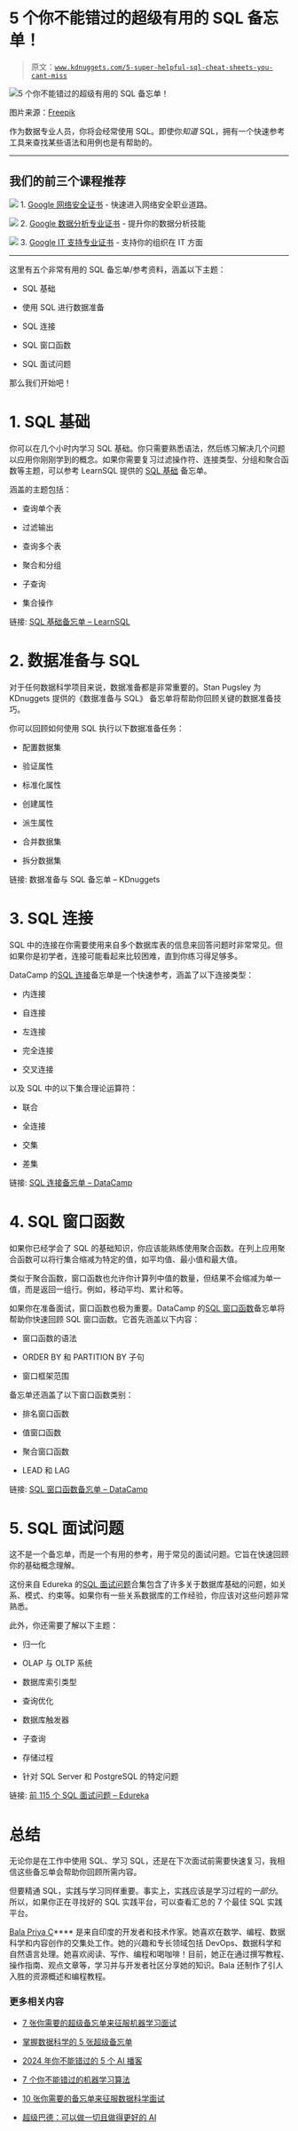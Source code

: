 # 5 个你不能错过的超级有用的 SQL 备忘单！

> 原文：[`www.kdnuggets.com/5-super-helpful-sql-cheat-sheets-you-cant-miss`](https://www.kdnuggets.com/5-super-helpful-sql-cheat-sheets-you-cant-miss)

![5 个你不能错过的超级有用的 SQL 备忘单！](img/47d6ec83795c45ff448fd2909fe950f3.png)

图片来源：[Freepik](https://www.freepik.com/free-vector/hand-drawn-flat-design-sql-illustration_21901976.htm#query=SQL%20learn&position=8&from_view=search&track=ais&uuid=d05b072d-227f-463a-878c-24260b062fd4)

作为数据专业人员，你将会经常使用 SQL。即使你*知道* SQL，拥有一个快速参考工具来查找某些语法和用例也是有帮助的。

* * *

## 我们的前三个课程推荐

![](img/0244c01ba9267c002ef39d4907e0b8fb.png) 1\. [Google 网络安全证书](https://www.kdnuggets.com/google-cybersecurity) - 快速进入网络安全职业道路。

![](img/e225c49c3c91745821c8c0368bf04711.png) 2\. [Google 数据分析专业证书](https://www.kdnuggets.com/google-data-analytics) - 提升你的数据分析技能

![](img/0244c01ba9267c002ef39d4907e0b8fb.png) 3\. [Google IT 支持专业证书](https://www.kdnuggets.com/google-itsupport) - 支持你的组织在 IT 方面

* * *

这里有五个非常有用的 SQL 备忘单/参考资料，涵盖以下主题：

+   SQL 基础

+   使用 SQL 进行数据准备

+   SQL 连接

+   SQL 窗口函数

+   SQL 面试问题

那么我们开始吧！

# 1\. SQL 基础

你可以在几个小时内学习 SQL 基础。你只需要熟悉语法，然后练习解决几个问题以应用你刚刚学到的概念。如果你需要复习过滤操作符、连接类型、分组和聚合函数等主题，可以参考 LearnSQL 提供的 [SQL 基础](https://learnsql.com/blog/sql-basics-cheat-sheet/) 备忘单。

涵盖的主题包括：

+   查询单个表

+   过滤输出

+   查询多个表

+   聚合和分组

+   子查询

+   集合操作

链接: [SQL 基础备忘单 – LearnSQL](https://learnsql.com/blog/sql-basics-cheat-sheet/)

# 2\. 数据准备与 SQL

对于任何数据科学项目来说，数据准备都是非常重要的。Stan Pugsley 为 KDnuggets 提供的《数据准备与 SQL》 备忘单将帮助你回顾关键的数据准备技巧。

你可以回顾如何使用 SQL 执行以下数据准备任务：

+   配置数据集

+   验证属性

+   标准化属性

+   创建属性

+   派生属性

+   合并数据集

+   拆分数据集

链接: 数据准备与 SQL 备忘单 – KDnuggets

# 3\. SQL 连接

SQL 中的连接在你需要使用来自多个数据库表的信息来回答问题时非常常见。但如果你是初学者，连接可能看起来比较困难，直到你练习得足够多。

DataCamp 的[SQL 连接](https://www.datacamp.com/cheat-sheet/sql-joins-cheat-sheet)备忘单是一个快速参考，涵盖了以下连接类型：

+   内连接

+   自连接

+   左连接

+   完全连接

+   交叉连接

以及 SQL 中的以下集合理论运算符：

+   联合

+   全连接

+   交集

+   差集

链接: [SQL 连接备忘单 – DataCamp](https://www.datacamp.com/cheat-sheet/sql-joins-cheat-sheet)

# 4\. SQL 窗口函数

如果你已经学会了 SQL 的基础知识，你应该能熟练使用聚合函数。在列上应用聚合函数可以将行集合缩减为特定的值，如平均值、最小值和最大值。

类似于聚合函数，窗口函数也允许你计算列中值的数量，但结果不会缩减为单一值，而是返回一组行。例如，移动平均、累计和等。

如果你在准备面试，窗口函数也极为重要。DataCamp 的[SQL 窗口函数](https://www.datacamp.com/cheat-sheet/sql-window-functions-cheat-sheet)备忘单将帮助你快速回顾 SQL 窗口函数。它首先涵盖以下内容：

+   窗口函数的语法

+   ORDER BY 和 PARTITION BY 子句

+   窗口框架范围

备忘单还涵盖了以下窗口函数类别：

+   排名窗口函数

+   值窗口函数

+   聚合窗口函数

+   LEAD 和 LAG

链接: [SQL 窗口函数备忘单 – DataCamp](https://www.datacamp.com/cheat-sheet/sql-window-functions-cheat-sheet)

# 5\. SQL 面试问题

这不是一个备忘单，而是一个有用的参考，用于常见的面试问题。它旨在快速回顾你的基础概念理解。

这份来自 Edureka 的[SQL 面试问题](https://www.edureka.co/blog/interview-questions/sql-interview-questions)合集包含了许多关于数据库基础的问题，如关系、模式、约束等。如果你有一些关系数据库的工作经验，你应该对这些问题非常熟悉。

此外，你还需要了解以下主题：

+   归一化

+   OLAP 与 OLTP 系统

+   数据库索引类型

+   查询优化

+   数据库触发器

+   子查询

+   存储过程

+   针对 SQL Server 和 PostgreSQL 的特定问题

链接: [前 115 个 SQL 面试问题 – Edureka](https://www.edureka.co/blog/interview-questions/sql-interview-questions)

# 总结

无论你是在工作中使用 SQL、学习 SQL，还是在下次面试前需要快速复习，我相信这些备忘单会帮助你回顾所需内容。

但要精通 SQL，实践与学习同样重要。事实上，实践应该是学习过程的*一部分*。所以，如果你正在寻找好的 SQL 实践平台，可以查看汇总的 7 个最佳 SQL 实践平台。

**[](https://twitter.com/balawc27)**[Bala Priya C](https://www.kdnuggets.com/wp-content/uploads/bala-priya-author-image-update-230821.jpg)**** 是来自印度的开发者和技术作家。她喜欢在数学、编程、数据科学和内容创作的交集处工作。她的兴趣和专长领域包括 DevOps、数据科学和自然语言处理。她喜欢阅读、写作、编程和喝咖啡！目前，她正在通过撰写教程、操作指南、观点文章等，学习并与开发者社区分享她的知识。Bala 还制作了引人入胜的资源概述和编程教程。

### 更多相关内容

+   [7 张你需要的超级备忘单来征服机器学习面试](https://www.kdnuggets.com/2022/12/7-super-cheat-sheets-need-ace-machine-learning-interview.html)

+   [掌握数据科学的 5 张超级备忘单](https://www.kdnuggets.com/5-super-cheat-sheets-to-master-data-science)

+   [2024 年你不能错过的 5 个 AI 播客](https://www.kdnuggets.com/top-5-ai-podcasts-you-cant-miss-in-2024)

+   [7 个你不能错过的机器学习算法](https://www.kdnuggets.com/7-machine-learning-algorithms-you-cant-miss)

+   [10 张你需要的备忘单来征服数据科学面试](https://www.kdnuggets.com/2022/10/10-cheat-sheets-need-ace-data-science-interview.html)

+   [超级巴德：可以做一切且做得更好的 AI](https://www.kdnuggets.com/2023/05/super-bard-ai-better.html)
